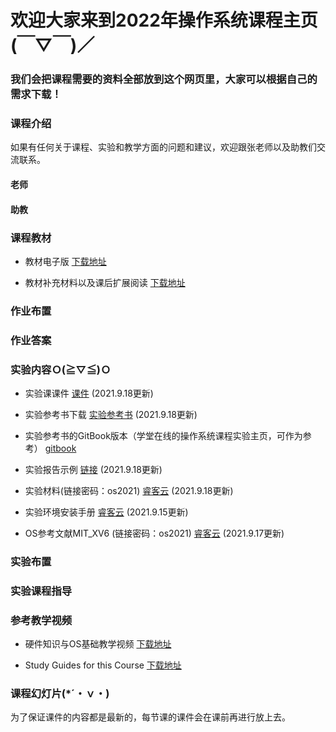 #      欢迎大家来到2022年操作系统课程主页(￣▽￣)／
###    我们会把课程需要的资料全部放到这个网页里，大家可以根据自己的需求下载！

### 课程介绍

如果有任何关于课程、实验和教学方面的问题和建议，欢迎跟张老师以及助教们交流联系。

#### 老师



#### 助教



### 课程教材

* 教材电子版 [下载地址](https://rec.ustc.edu.cn/share/d6b026f0-0c68-11ec-883a-55deff5397ae)

* 教材补充材料以及课后扩展阅读 [下载地址](https://rec.ustc.edu.cn/share/f763c7d0-0c68-11ec-a97a-f147daafdb12)

### 作业布置



### 作业答案



### 实验内容Ｏ(≧▽≦)Ｏ

* 实验课课件 [课件](https://rec.ustc.edu.cn/share/cc4de730-1862-11ec-ae84-7de32fbd5ad2) (2021.9.18更新)

* 实验参考书下载 [实验参考书](https://rec.ustc.edu.cn/share/cd1f00b0-181e-11ec-94f4-e545c81fecb3) (2021.9.18更新)

* 实验参考书的GitBook版本（学堂在线的操作系统课程实验主页，可作为参考） [gitbook](https://chyyuu.gitbooks.io/ucore_os_docs/content/)

* 实验报告示例 [链接](https://rec.ustc.edu.cn/share/bf09dd50-181d-11ec-a9cb-9198651edd26) (2021.9.18更新)

* 实验材料(链接密码：os2021) [睿客云](https://rec.ustc.edu.cn/share/1ff97ca0-1862-11ec-b98e-3dbed89c4723) (2021.9.18更新)

* 实验环境安装手册 [睿客云](https://rec.ustc.edu.cn/share/e7675a40-1625-11ec-bdd8-7f2a85493b09) (2021.9.15更新)

* OS参考文献MIT_XV6 (链接密码：os2021) [睿客云](https://rec.ustc.edu.cn/share/d29e0e60-1795-11ec-b0e1-0dd1af933dd2) (2021.9.17更新)


### 实验布置



### 实验课程指导




### 参考教学视频

* 硬件知识与OS基础教学视频 [下载地址](https://rec.ustc.edu.cn/share/8b630790-0c69-11ec-8846-c7a5f74cff06)

* Study Guides for this Course [下载地址](https://rec.ustc.edu.cn/share/eadd9c40-0c6a-11ec-abad-81c5f48e2180)




### 课程幻灯片(*´・ｖ・)

为了保证课件的内容都是最新的，每节课的课件会在课前再进行放上去。


